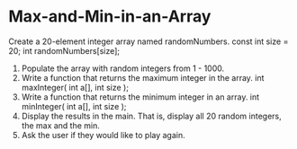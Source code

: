 # Max-and-Min-in-an-Array

Create a 20-element integer array named randomNumbers.
const int size = 20;
int randomNumbers[size];
1. Populate the array with random integers from 1 - 1000.
2. Write a function that returns the maximum integer in the array.
int maxInteger( int a[], int size );
3. Write a function that returns the minimum integer in an array.
int minInteger( int a[], int size );
4. Display the results in the main. That is, display all 20 random integers, the max and the min.
5. Ask the user if they would like to play again.
